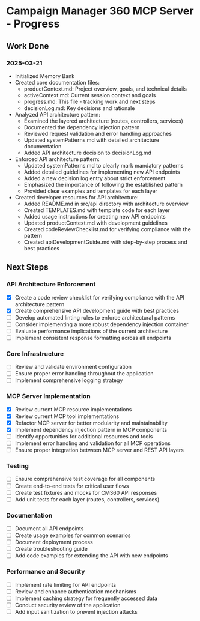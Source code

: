 # Campaign Manager 360 MCP Server - Progress

## Work Done

### 2025-03-21
- Initialized Memory Bank
- Created core documentation files:
  - productContext.md: Project overview, goals, and technical details
  - activeContext.md: Current session context and goals
  - progress.md: This file - tracking work and next steps
  - decisionLog.md: Key decisions and rationale
- Analyzed API architecture pattern:
  - Examined the layered architecture (routes, controllers, services)
  - Documented the dependency injection pattern
  - Reviewed request validation and error handling approaches
  - Updated systemPatterns.md with detailed architecture documentation
  - Added API architecture decision to decisionLog.md
- Enforced API architecture pattern:
  - Updated systemPatterns.md to clearly mark mandatory patterns
  - Added detailed guidelines for implementing new API endpoints
  - Added a new decision log entry about strict enforcement
  - Emphasized the importance of following the established pattern
  - Provided clear examples and templates for each layer
- Created developer resources for API architecture:
  - Added README.md in src/api directory with architecture overview
  - Created TEMPLATES.md with template code for each layer
  - Added usage instructions for creating new API endpoints
  - Updated productContext.md with development guidelines
  - Created codeReviewChecklist.md for verifying compliance with the pattern
  - Created apiDevelopmentGuide.md with step-by-step process and best practices

## Next Steps



### API Architecture Enforcement
- [x] Create a code review checklist for verifying compliance with the API architecture pattern
- [x] Create comprehensive API development guide with best practices
- [ ] Develop automated linting rules to enforce architectural patterns
- [ ] Consider implementing a more robust dependency injection container
- [ ] Evaluate performance implications of the current architecture
- [ ] Implement consistent response formatting across all endpoints

### Core Infrastructure
- [ ] Review and validate environment configuration
- [ ] Ensure proper error handling throughout the application
- [ ] Implement comprehensive logging strategy

### MCP Server Implementation
- [x] Review current MCP resource implementations
- [x] Review current MCP tool implementations
- [x] Refactor MCP server for better modularity and maintainability
- [x] Implement dependency injection pattern in MCP components
- [ ] Identify opportunities for additional resources and tools
- [ ] Implement error handling and validation for all MCP operations
- [ ] Ensure proper integration between MCP server and REST API layers

### Testing
- [ ] Ensure comprehensive test coverage for all components
- [ ] Create end-to-end tests for critical user flows
- [ ] Create test fixtures and mocks for CM360 API responses
- [ ] Add unit tests for each layer (routes, controllers, services)

### Documentation
- [ ] Document all API endpoints
- [ ] Create usage examples for common scenarios
- [ ] Document deployment process
- [ ] Create troubleshooting guide
- [ ] Add code examples for extending the API with new endpoints

### Performance and Security
- [ ] Implement rate limiting for API endpoints
- [ ] Review and enhance authentication mechanisms
- [ ] Implement caching strategy for frequently accessed data
- [ ] Conduct security review of the application
- [ ] Add input sanitization to prevent injection attacks